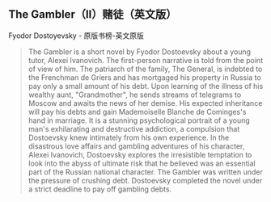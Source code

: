 ## The Gambler（II）赌徒（英文版）

Fyodor Dostoyevsky  -  原版书榜-英文原版

> The Gambler is a short novel by Fyodor Dostoevsky about a young tutor, Alexei Ivanovich. The first-person narrative is told from the point of view of him. The patriarch of the family, The General, is indebted to the Frenchman de Griers and has mortgaged his property in Russia to pay only a small amount of his debt. Upon learning of the illness of his wealthy aunt, "Grandmother", he sends streams of telegrams to Moscow and awaits the news of her demise. His expected inheritance will pay his debts and gain Mademoiselle Blanche de Cominges's hand in marriage. It is a stunning psychological portrait of a young man's exhilarating and destructive addiction, a compulsion that Dostoevsky knew intimately from his own experience. In the disastrous love affairs and gambling adventures of his character, Alexei Ivanovich, Dostoevsky explores the irresistible temptation to look into the abyss of ultimate risk that he believed was an essential part of the Russian national character. The Gambler was written under the pressure of crushing debt. Dostoevsky completed the novel under a strict deadline to pay off gambling debts.
